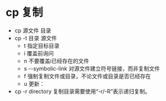 # cp 复制

- cp 源文件 目录
- cp -t 目录 源文件
	- t 指定目标目录
	- i 覆盖前询问
	- n 不要覆盖i已经存在的文件
	- s --symbolic-link 对源文件建立符号链接，而非复制文件
	- f 强制复制文件或目录，不论文件或目录是否已经存在
	- u 更新：
- cp -r directory 复制目录需要使用“-r/-R”表示递归复制。

